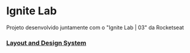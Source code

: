 # Ignite Lab
Projeto desenvolvido juntamente com o "Ignite Lab | 03" da Rocketseat

### [Layout and Design System](https://www.figma.com/file/ffeuSu4JValfrX6pU1ZPDL/Ignite-Lab-%7C-03?node-id=0%3A1)

<!-- Make Readme -->